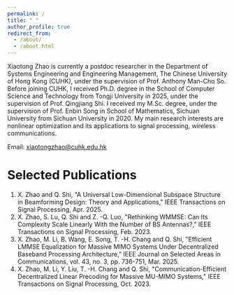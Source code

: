 ```yaml
---
permalink: /
title: " "
author_profile: true
redirect_from: 
  - /about/
  - /about.html
---
```


Xiaotong Zhao is currently a postdoc researcher in the Department of Systems Engineering and Engineering Management, The Chinese University of Hong Kong (CUHK), under the supervision of Prof. Anthony Man-Cho So. Before joining CUHK, I received Ph.D. degree in the School of Computer Science and Technology from Tongji University in 2025, under the supervision of Prof. Qingjiang Shi. I received my M.Sc. degree, under the supervision of Prof. Enbin Song in School of Mathematics, Sichuan University from Sichuan University in 2020. My main research interests are nonlinear optimization and its applications to signal processing, wireless communications.

Email: xiaotongzhao@cuhk.edu.hk


Selected Publications
======
1. X. Zhao and Q. Shi, "A Universal Low-Dimensional Subspace Structure in Beamforming Design: Theory and Applications," IEEE Transactions on Signal Processing, Apr. 2025.
2. X. Zhao, S. Lu, Q. Shi and Z. -Q. Luo, "Rethinking WMMSE: Can Its Complexity Scale Linearly With the Number of BS Antennas?," IEEE Transactions on Signal Processing, Feb. 2023.
3. X. Zhao, M. Li, B. Wang, E. Song, T. -H. Chang and Q. Shi, "Efficient LMMSE Equalization for Massive MIMO Systems Under Decentralized Baseband Processing Architecture," IEEE Journal on Selected Areas in Communications, vol. 43, no. 3, pp. 736-751, Mar. 2025.
4. X. Zhao, M. Li, Y. Liu, T. -H. Chang and Q. Shi, "Communication-Efficient Decentralized Linear Precoding for Massive MU-MIMO Systems," IEEE Transactions on Signal Processing, Oct. 2023.


